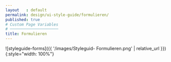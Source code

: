 ```yaml
---
layout   : default
permalink: design/ui-style-guide/formulieren/
published: true
# Custom Page Variables
# ─────────────────────
title: Formulieren
---
```



![styleguide-forms]({{ '/images/Styleguid- Formulieren.png' | relative_url }}){:style="width: 100%"}